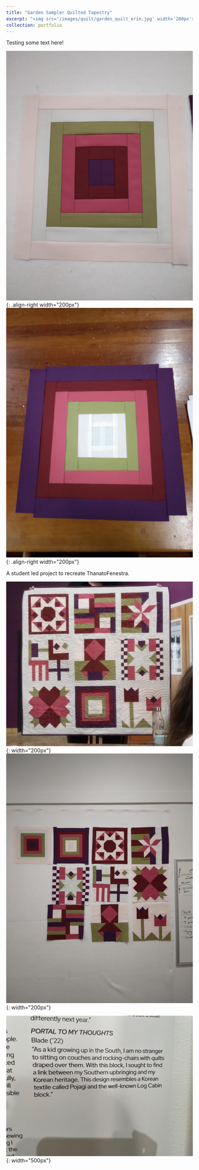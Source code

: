 ```yaml
---
title: "Garden Sampler Quilted Tapestry"
excerpt: "<img src='/images/quilt/garden_quilt_erin.jpg' width='200px'>"
collection: portfolio
---
```


Testing some text here!

![Quilt Block Null](/images/quilt/garden_quilt_blockNull.jpg "Quilt Block Null"){: .align-right width="200px"} 
![Quilt Block](/images/quilt/garden_quilt_block.jpg "Quilt Block"){: .align-right width="200px"}

A student led project to recreate ThanatoFenestra. 

![Quilt Block](/images/quilt/garden_quilt_erin.jpg "Quilt Block"){: width="200px"}
![Quilt Block](/images/quilt/garden_quilt_wall.jpg "Quilt Block"){: width="200px"}

![Quilt Block](/images/quilt/garden_quilt_description.jpg "Quilt Block"){: width="500px"}
